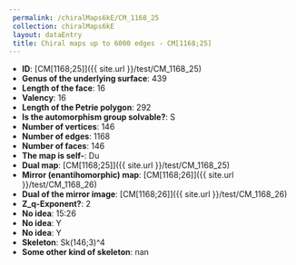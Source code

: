 ```yaml
--- 
 permalink: /chiralMaps6kE/CM_1168_25 
 collection: chiralMaps6kE
 layout: dataEntry
 title: Chiral maps up to 6000 edges - CM[1168;25]
---
```


- **ID**: [CM[1168;25]]({{ site.url }}/test/CM_1168_25)
- **Genus of the underlying surface**: 439
- **Length of the face**: 16
- **Valency**: 16
- **Length of the Petrie polygon**: 292
- **Is the automorphism group solvable?**: S
- **Number of vertices**: 146
- **Number of edges**: 1168
- **Number of faces**: 146
- **The map is self-**: Du
- **Dual map**: [CM[1168;25]]({{ site.url }}/test/CM_1168_25)
- **Mirror (enantihomorphic) map**: [CM[1168;26]]({{ site.url }}/test/CM_1168_26)
- **Dual of the mirror image**: [CM[1168;26]]({{ site.url }}/test/CM_1168_26)
- **Z_q-Exponent?**: 2
- **No idea**:  15:26
- **No idea**: Y
- **No idea**: Y
- **Skeleton**: Sk(146;3)^4
- **Some other kind of skeleton**: nan
